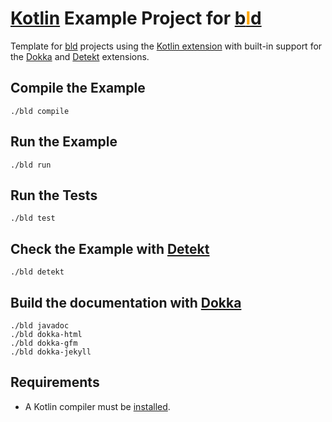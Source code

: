 # [Kotlin](https://kotlinlang.org/) Example Project for [b<span style="color:orange">l</span>d](https://rife2.com/bld)

Template for [bld](https://rife2.com/bld) projects using the [Kotlin extension](https://github.com/rife2/bld-kotlin) with built-in support for the [Dokka](https://github.com/rife2/bld-dokka) and [Detekt](https://github.com/rife2/bld-detekt) extensions.

## Compile the Example

```console
./bld compile
```

## Run the Example

```console
./bld run
```

## Run the Tests

```console
./bld test
```

## Check the Example with [Detekt](https://detekt.dev/)

```console
./bld detekt
```

## Build the documentation with [Dokka](https://github.com/Kotlin/dokka)

```console
./bld javadoc
./bld dokka-html
./bld dokka-gfm
./bld dokka-jekyll
```

## Requirements

- A Kotlin compiler must be [installed](https://kotlinlang.org/docs/command-line.html#install-the-compiler).